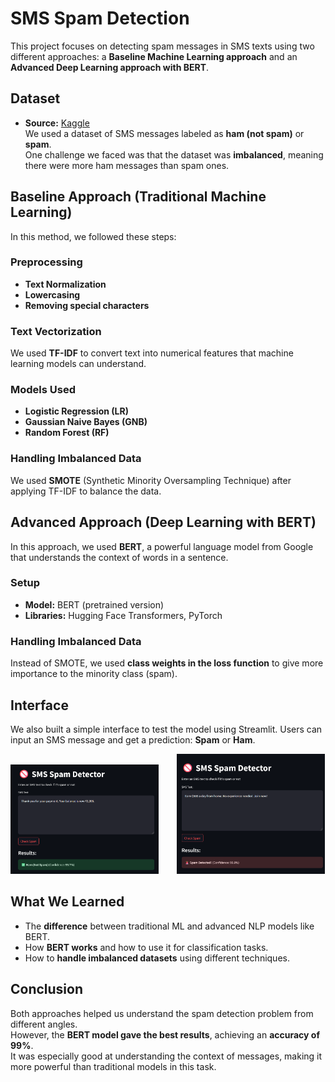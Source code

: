 #  SMS Spam Detection

This project focuses on detecting spam messages in SMS texts using two different approaches: a **Baseline Machine Learning approach** and an **Advanced Deep Learning approach with BERT**.

## Dataset

- **Source:** [Kaggle](https://www.kaggle.com/datasets/uciml/sms-spam-collection-dataset)  
We used a dataset of SMS messages labeled as **ham (not spam)** or **spam**.  
One challenge we faced was that the dataset was **imbalanced**, meaning there were more ham messages than spam ones.


##  Baseline Approach (Traditional Machine Learning)

In this method, we followed these steps:

### Preprocessing
- **Text Normalization**
- **Lowercasing**
- **Removing special characters**

### Text Vectorization
We used **TF-IDF** to convert text into numerical features that machine learning models can understand.

### Models Used
- **Logistic Regression (LR)**
- **Gaussian Naive Bayes (GNB)**
- **Random Forest (RF)**

### Handling Imbalanced Data
We used **SMOTE** (Synthetic Minority Oversampling Technique) after applying TF-IDF to balance the data.



##  Advanced Approach (Deep Learning with BERT)

In this approach, we used **BERT**, a powerful language model from Google that understands the context of words in a sentence.

### Setup
- **Model:** BERT (pretrained version)
- **Libraries:** Hugging Face Transformers, PyTorch

### Handling Imbalanced Data
Instead of SMOTE, we used **class weights in the loss function** to give more importance to the minority class (spam).

##  Interface

We also built a simple interface to test the model using Streamlit.
Users can input an SMS message and get a prediction: **Spam** or **Ham**.

<p float="left">
  <img src="images/image1.png" width="47%" style="margin-right:5%" />
  <img src="images/image2.png" width="47%" />
</p>


## What We Learned

- The **difference** between traditional ML and advanced NLP models like BERT.
- How **BERT works** and how to use it for classification tasks.
- How to **handle imbalanced datasets** using different techniques.


## Conclusion

Both approaches helped us understand the spam detection problem from different angles.  
However, the **BERT model gave the best results**, achieving an **accuracy of 99%**.  
It was especially good at understanding the context of messages, making it more powerful than traditional models in this task.
